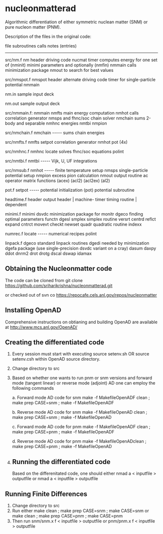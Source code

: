 # nucleonmatterad
Algorithmic differentiation of either symmetric nuclean matter (SNM) or pure nucleon matter (PNM). 

Description of the files in the original code:

file		subroutines	calls           notes
                (entries)
----		-----------	-----           -----
src/nm.f	nm		header          driving code
		nucmat		timer           computes energy for one set of
		(nminit)	minimi          parameters and optionally 
		(nmfin)		nmmain          calls minimization package
				nmout           to search for best values

src/nmspot.f    nmspot          header          alternate driving code 
                                timer		for single-particle potential
                                nmmain

nm.in                                           sample input deck

nm.out                                          sample output deck

src/nmmain.f:	nmmain		nmfts           main energy computation
				nmhot           calls correlation generator
				nmsps           and fhnc/soc chain solver
                                nmchain         sums 2-body and separable
				nmhnc           energies
				nmtbi
				nmpion

src/nmchain.f	nmchain		-----           sums chain energies

src/nmfts.f	nmfts		setpot          correlation generator
				nmhot
				pot (4x)

src/nmhnc.f	nmhnc		locate          solves fhnc/soc equations
                                polint

src/nmtbi.f	nmtbi		-----           Vijk, U, UF integrations

src/nmsub.f	nmhot		-----           finite temperature setup
		nmsps                           single-particle potential setup
		nmpion                          excess pion calculation
		nmout                           output routine
		ac                              operator matrix functions
		(acex)
		(acl2)
		(acl2ex)
		(al2)

pot.f		setpot		-----           potential initialization
		(pot)                           potential subroutine

headtime.f      header                          output header  | machine- 
		timer                           timing routine | dependent

minimi.f	minimi		dsvdc           minimization package for
		monitr		dgeco           finding optimal parameters
		functn		dgesl
		smplex                          simplex routine
		versrt
		centrd
		reflct
		expand
		cntrct
		movevt
		checkt
		newset
		quadr                           quadratic routine
		indexx

numrec.f        locate          -----           numerical recipes
                polint

linpack.f	dgeco		                standard linpack routines
		dgedi                           needed by minimization
		dgefa                           package (use single-precision
		dsvdc                           variant on a cray)
		dasum
		daxpy
		ddot
		dnrm2
		drot
		drotg
		dscal
		dswap
		idamax



Obtaining the Nucleonmatter code
--------------------------------
The code can be cloned from
git clone https://github.com/sriharikrishna/nucleonmatterad.git

or checked out of
svn co https://repocafe.cels.anl.gov/repos/nucleonmatter

Installing OpenAD
-----------------
Comprehensive instructions on obtianing and building
OpenAD are available at
http://www.mcs.anl.gov/OpenAD/


Creating the differentiated code
-----------------
1. Every session must start with executing
source setenv.sh
OR 
source setenv.csh 
within OpenAD source directory. 

2. Change directory to src

3. Based on whether one wants to run pnm or snm versions and
   forward mode (tangent linear) or reverse mode (adjoint) AD 
   one can employ the following commands

   a.  Forward mode AD code for snm
   make -f MakefileOpenADF clean ; make prep CASE=snm ; make -f MakefileOpenADF

   b.  Reverse mode AD code for snm
   make -f MakefileOpenAD clean ; make prep CASE=snm ; make -f MakefileOpenAD

   c.  Forward mode AD code for pnm
   make -f MakefileOpenADF clean ; make prep CASE=pnm ; make -f MakefileOpenADF

   d.  Reverse mode AD code for pnm
   make -f MakefileOpenADclean ; make prep CASE=pnm ; make -f MakefileOpenAD

4. Running the differentiated code
   -----------------
   Based on the differenitated code, one should either
   nmad a < inputfile > outputfile
   or
   nmad a < inputfile > outputfile

Running Finite Differences
----------------- 
1. Change directory to src
2. Run either
   make clean ; make prep CASE=snm ; make CASE=snm
   or
   make clean ; make prep CASE=pnm ; make CASE=pnm
3. Then run
   snm/snm.x f < inputfile > outputfile
   or
   pnm/pnm.x f < inputfile > outputfile
